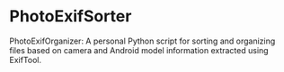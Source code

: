 # PhotoExifSorter
PhotoExifOrganizer: A personal Python script for sorting and organizing files based on camera and Android model information extracted using ExifTool.
